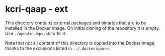 # kcri-qaap - ext

This directory contains external packages and binaries that are to be
installed in the Docker image.  On initial cloning of the repository it
is empty.  Use `./update-deps.sh` to fill it.

Note that not all content of this directory is copied into the Docker
image, thanks to the exclusions listed in `../.dockerignore`.

